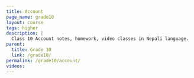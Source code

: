 ```yaml
---
title: Account
page_name: grade10
layout: course
tags: higher
description: |
  Class 10 Account notes, homework, video classes in Nepali language.
parent:
  title: Grade 10
  link: /grade10/
permalink: /grade10/account/
videos:
---
```

